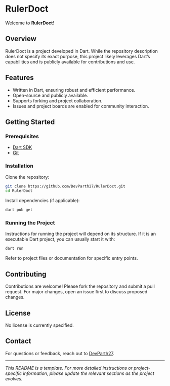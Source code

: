 # RulerDoct

Welcome to **RulerDoct**!

## Overview

RulerDoct is a project developed in Dart. While the repository description does not specify its exact purpose, this project likely leverages Dart’s capabilities and is publicly available for contributions and use. 

## Features

- Written in Dart, ensuring robust and efficient performance.
- Open-source and publicly available.
- Supports forking and project collaboration.
- Issues and project boards are enabled for community interaction.

## Getting Started

### Prerequisites

- [Dart SDK](https://dart.dev/get-dart)
- [Git](https://git-scm.com/)

### Installation

Clone the repository:
```sh
git clone https://github.com/DevParth27/RulerDoct.git
cd RulerDoct
```

Install dependencies (if applicable):
```sh
dart pub get
```

### Running the Project

Instructions for running the project will depend on its structure. If it is an executable Dart project, you can usually start it with:
```sh
dart run
```
Refer to project files or documentation for specific entry points.

## Contributing

Contributions are welcome! Please fork the repository and submit a pull request. For major changes, open an issue first to discuss proposed changes.

## License

No license is currently specified.

## Contact

For questions or feedback, reach out to [DevParth27](https://github.com/DevParth27).

---

*This README is a template. For more detailed instructions or project-specific information, please update the relevant sections as the project evolves.*
